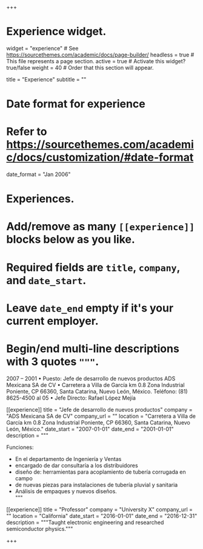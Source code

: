 +++
# Experience widget.
widget = "experience"  # See https://sourcethemes.com/academic/docs/page-builder/
headless = true  # This file represents a page section.
active = true  # Activate this widget? true/false
weight = 40  # Order that this section will appear.

title = "Experience"
subtitle = ""

# Date format for experience
#   Refer to https://sourcethemes.com/academic/docs/customization/#date-format
date_format = "Jan 2006"

# Experiences.
#   Add/remove as many `[[experience]]` blocks below as you like.
#   Required fields are `title`, `company`, and `date_start`.
#   Leave `date_end` empty if it's your current employer.
#   Begin/end multi-line descriptions with 3 quotes `"""`.


2007 – 2001   •   Puesto: Jefe de desarrollo de nuevos productos
ADS Mexicana SA de CV   •   Carretera a Villa de García km 0.8 Zona Industrial Poniente, CP 66360, Santa Catarina, Nuevo León, México.
Teléfono: (81) 8625-4500 al 05   •   Jefe Directo: Rafael López Mejía



[[experience]]
  title = "Jefe de desarrollo de nuevos productos"
  company = "ADS Mexicana SA de CV"
  company_url = ""
  location = "Carretera a Villa de García km 0.8 Zona Industrial Poniente, CP 66360, Santa Catarina, Nuevo León, México."
  date_start = "2007-01-01"
  date_end = "2001-01-01"
  description = """
  
Funciones: 

* En el departamento de Ingeniería y Ventas
* encargado de dar consultaría a los distribuidores
* diseño de: herramientas para acoplamiento de tubería corrugada en campo
* de nuevas piezas para instalaciones de tubería pluvial y sanitaria
* Análisis de empaques y nuevos diseños.  
  """
  

[[experience]]
  title = "Professor"
  company = "University X"
  company_url = ""
  location = "California"
  date_start = "2016-01-01"
  date_end = "2016-12-31"
  description = """Taught electronic engineering and researched semiconductor physics."""

+++
